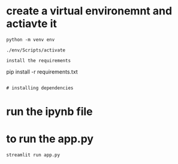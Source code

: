 
# create a virtual environemnt and actiavte it 
```
python -m venv env 

./env/Scripts/activate 

```



```
install the requirements 
```
pip install -r requirements.txt
```

# installing dependencies 

```


# run the ipynb file 


# to run the app.py 
```
streamlit run app.py
```


